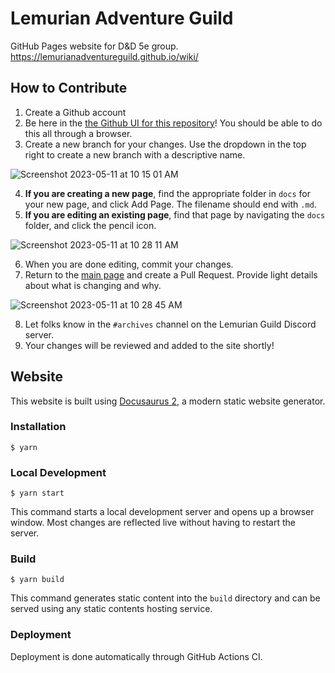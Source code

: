 # Lemurian Adventure Guild

GitHub Pages website for D&D 5e group. <https://lemurianadventureguild.github.io/wiki/>

## How to Contribute
1. Create a Github account
2. Be here in the [the Github UI for this repository](https://github.com/LemurianAdventureGuild/wiki)! You should be able to do this all through a browser.
3. Create a new branch for your changes. Use the dropdown in the top right to create a new branch with a descriptive name. 

![Screenshot 2023-05-11 at 10 15 01 AM](https://github.com/LemurianAdventureGuild/wiki/assets/1022875/4a7abde9-85ca-4e02-8709-26f5ea997db2)

4. **If you are creating a new page**, find the appropriate folder in `docs` for your new page, and click Add Page. The filename should end with `.md`.
5. **If you are editing an existing page**, find that page by navigating the `docs` folder, and click the pencil icon.

![Screenshot 2023-05-11 at 10 28 11 AM](https://github.com/LemurianAdventureGuild/wiki/assets/1022875/39547319-b577-4013-bfdd-33597c8614e4)

6. When you are done editing, commit your changes.
7. Return to the [main page](https://github.com/LemurianAdventureGuild/wiki) and create a Pull Request. Provide light details about what is changing and why.

![Screenshot 2023-05-11 at 10 28 45 AM](https://github.com/LemurianAdventureGuild/wiki/assets/1022875/cb8ba4fd-1036-43c5-a193-f56ca0568308)

8. Let folks know in the `#archives` channel on the Lemurian Guild Discord server. 
9. Your changes will be reviewed and added to the site shortly!

## Website

This website is built using [Docusaurus 2](https://docusaurus.io/), a modern static website generator.

### Installation

```shell
$ yarn
```

### Local Development

```shell
$ yarn start
```

This command starts a local development server and opens up a browser window. Most changes are reflected live without having to restart the server.

### Build

```shell
$ yarn build
```

This command generates static content into the `build` directory and can be served using any static contents hosting service.

### Deployment

Deployment is done automatically through GitHub Actions CI.
